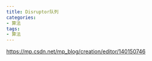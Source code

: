 ```yaml
---
title: Disruptor队列
categories: 
- 算法
tags:
- 算法
---
```


https://mp.csdn.net/mp_blog/creation/editor/140150746
